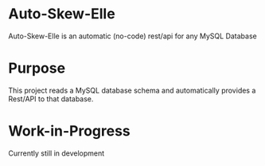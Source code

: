 # Auto-Skew-Elle
Auto-Skew-Elle is an automatic (no-code) rest/api for any MySQL Database

# Purpose
This project reads a MySQL database schema and automatically provides a Rest/API to that database.


# Work-in-Progress

Currently still in development
